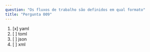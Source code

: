 ```yaml
---
question: "Os fluxos de trabalho são definidos em qual formato"
title: "Pergunta 009"
---
```


1. [x] yaml  
1. [ ] toml  
1. [ ] json  
1. [ ] xml  
